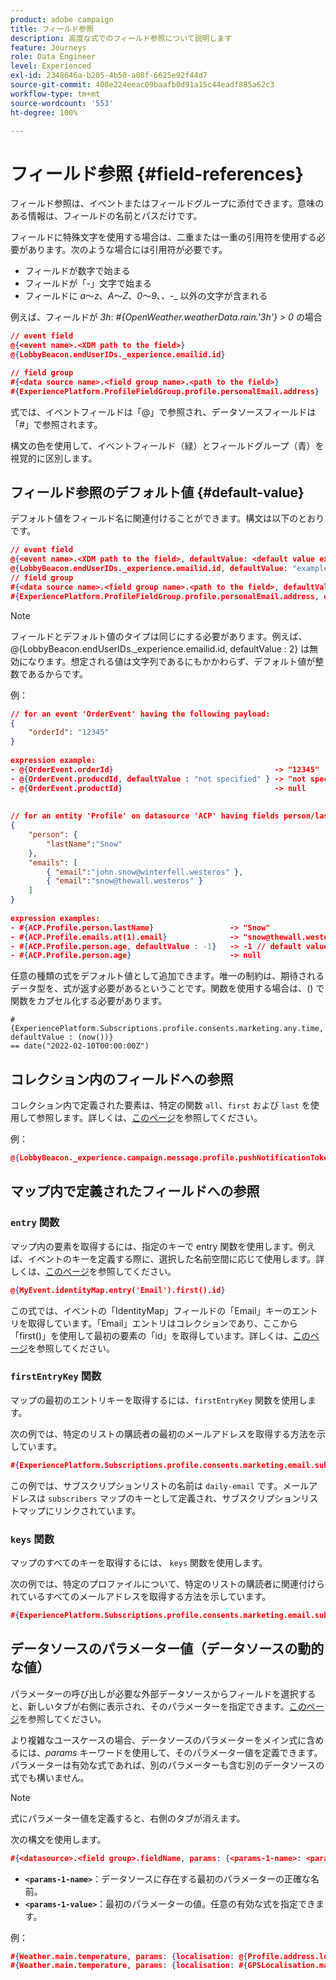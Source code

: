 ```yaml
---
product: adobe campaign
title: フィールド参照
description: 高度な式でのフィールド参照について説明します
feature: Journeys
role: Data Engineer
level: Experienced
exl-id: 2348646a-b205-4b50-a08f-6625e92f44d7
source-git-commit: 408e224eeac09baafb0d91a15c44eadf885a62c3
workflow-type: tm+mt
source-wordcount: '553'
ht-degree: 100%

---
```


# フィールド参照 {#field-references}

フィールド参照は、イベントまたはフィールドグループに添付できます。意味のある情報は、フィールドの名前とパスだけです。

フィールドに特殊文字を使用する場合は、二重または一重の引用符を使用する必要があります。次のような場合には引用符が必要です。

* フィールドが数字で始まる
* フィールドが「-」文字で始まる
* フィールドに _a_～_z_、_A_～_Z_、_0_～_9_、_、_-_ 以外の文字が含まれる

例えば、フィールドが _3h_: _#{OpenWeather.weatherData.rain.&#39;3h&#39;} > 0_ の場合

```json
// event field
@{<event name>.<XDM path to the field>}
@{LobbyBeacon.endUserIDs._experience.emailid.id}

// field group
#{<data source name>.<field group name>.<path to the field>}
#{ExperiencePlatform.ProfileFieldGroup.profile.personalEmail.address}
```

式では、イベントフィールドは「@」で参照され、データソースフィールドは「#」で参照されます。

構文の色を使用して、イベントフィールド（緑）とフィールドグループ（青）を視覚的に区別します。

## フィールド参照のデフォルト値 {#default-value}

デフォルト値をフィールド名に関連付けることができます。構文は以下のとおりです。

```json
// event field
@{<event name>.<XDM path to the field>, defaultValue: <default value expression>}
@{LobbyBeacon.endUserIDs._experience.emailid.id, defaultValue: "example@adobe.com"}
// field group
#{<data source name>.<field group name>.<path to the field>, defaultValue: <default value expression>}
#{ExperiencePlatform.ProfileFieldGroup.profile.personalEmail.address, defaultValue: "example@adobe.com"}
```

>[!NOTE]
>
>フィールドとデフォルト値のタイプは同じにする必要があります。例えば、@{LobbyBeacon.endUserIDs._experience.emailid.id, defaultValue : 2} は無効になります。想定される値は文字列であるにもかかわらず、デフォルト値が整数であるからです。

例：

```json
// for an event 'OrderEvent' having the following payload:
{
    "orderId": "12345"
}
 
expression example:
- @{OrderEvent.orderId}                                    -> "12345"
- @{OrderEvent.producdId, defaultValue : "not specified" } -> "not specified" // default value, productId is not a field present in the payload
- @{OrderEvent.productId}                                  -> null
 
 
// for an entity 'Profile' on datasource 'ACP' having fields person/lastName, with fetched data such as:
{
    "person": {
        "lastName":"Snow"
    },
    "emails": [
        { "email":"john.snow@winterfell.westeros" },
        { "email":"snow@thewall.westeros" }
    ]
}
 
expression examples:
- #{ACP.Profile.person.lastName}                 -> "Snow"
- #{ACP.Profile.emails.at(1).email}              -> "snow@thewall.westeros"
- #{ACP.Profile.person.age, defaultValue : -1}   -> -1 // default value, age is not a field present in the payload
- #{ACP.Profile.person.age}                      -> null
```

任意の種類の式をデフォルト値として追加できます。唯一の制約は、期待されるデータ型を、式が返す必要があるということです。関数を使用する場合は、() で関数をカプセル化する必要があります。

```
#{ExperiencePlatform.Subscriptions.profile.consents.marketing.any.time, defaultValue : (now())} 
== date("2022-02-10T00:00:00Z")
```

## コレクション内のフィールドへの参照

コレクション内で定義された要素は、特定の関数 `all`、`first` および `last` を使用して参照します。詳しくは、[このページ](../expression/collection-management-functions.md)を参照してください。

例：

```json
@{LobbyBeacon._experience.campaign.message.profile.pushNotificationTokens.all()
```

## マップ内で定義されたフィールドへの参照

### `entry` 関数

マップ内の要素を取得するには、指定のキーで entry 関数を使用します。例えば、イベントのキーを定義する際に、選択した名前空間に応じて使用します。詳しくは、[このページ](../../event/about-creating.md#select-the-namespace)を参照してください。

```json
@{MyEvent.identityMap.entry('Email').first().id}
```

この式では、イベントの「IdentityMap」フィールドの「Email」キーのエントリを取得しています。「Email」エントリはコレクションであり、ここから「first()」を使用して最初の要素の「id」を取得しています。詳しくは、[このページ](../expression/collection-management-functions.md)を参照してください。

### `firstEntryKey` 関数

マップの最初のエントリキーを取得するには、`firstEntryKey` 関数を使用します。

次の例では、特定のリストの購読者の最初のメールアドレスを取得する方法を示しています。

```json
#{ExperiencePlatform.Subscriptions.profile.consents.marketing.email.subscriptions.entry('daily-email').subscribers.firstEntryKey()}
```

この例では、サブスクリプションリストの名前は `daily-email` です。メールアドレスは `subscribers` マップのキーとして定義され、サブスクリプションリストマップにリンクされています。

### `keys` 関数

マップのすべてのキーを取得するには、 `keys` 関数を使用します。

次の例では、特定のプロファイルについて、特定のリストの購読者に関連付けられているすべてのメールアドレスを取得する方法を示しています。

```json
#{ExperiencePlatform.Subscriptions.profile.consents.marketing.email.subscriptions.entry('daily-mail').subscribers.keys()
```

## データソースのパラメーター値（データソースの動的な値）

パラメーターの呼び出しが必要な外部データソースからフィールドを選択すると、新しいタブが右側に表示され、そのパラメーターを指定できます。[このページ](../expression/expressionadvanced.md)を参照してください。

より複雑なユースケースの場合、データソースのパラメーターをメイン式に含めるには、_params_ キーワードを使用して、そのパラメーター値を定義できます。パラメーターは有効な式であれば、別のパラメーターも含む別のデータソースの式でも構いません。

>[!NOTE]
>
>式にパラメーター値を定義すると、右側のタブが消えます。

次の構文を使用します。

```json
#{<datasource>.<field group>.fieldName, params: {<params-1-name>: <params-1-value>, <params-2-name>: <params-2-value>}}
```

* **`<params-1-name>`**：データソースに存在する最初のパラメーターの正確な名前。
* **`<params-1-value>`**：最初のパラメーターの値。任意の有効な式を指定できます。

例：

```json
#{Weather.main.temperature, params: {localisation: @{Profile.address.localisation}}}
#{Weather.main.temperature, params: {localisation: #{GPSLocalisation.main.coordinates, params: {city: @{Profile.address.city}}}}}
```
